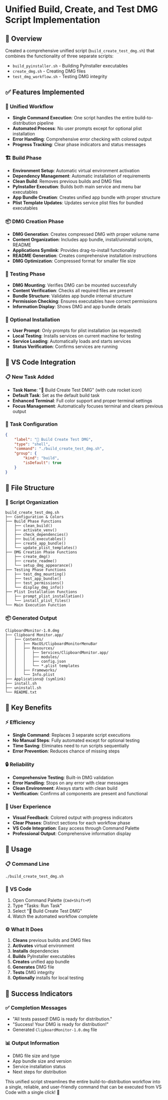 # Unified Build, Create, and Test DMG Script Implementation

## 🎯 **Overview**
Created a comprehensive unified script (`build_create_test_dmg.sh`) that combines the functionality of three separate scripts:
- `build_pyinstaller.sh` - Building PyInstaller executables
- `create_dmg.sh` - Creating DMG files
- `test_dmg_workflow.sh` - Testing DMG integrity

## ✅ **Features Implemented**

### 🔧 **Unified Workflow**
- **Single Command Execution**: One script handles the entire build-to-distribution pipeline
- **Automated Process**: No user prompts except for optional plist installation
- **Error Handling**: Comprehensive error checking with colored output
- **Progress Tracking**: Clear phase indicators and status messages

### 🏗️ **Build Phase**
- **Environment Setup**: Automatic virtual environment activation
- **Dependency Management**: Automatic installation of requirements
- **Clean Build**: Removes previous builds and DMG files
- **PyInstaller Execution**: Builds both main service and menu bar executables
- **App Bundle Creation**: Creates unified app bundle with proper structure
- **Plist Template Updates**: Updates service plist files for bundled executables

### 📦 **DMG Creation Phase**
- **DMG Generation**: Creates compressed DMG with proper volume name
- **Content Organization**: Includes app bundle, install/uninstall scripts, README
- **Applications Symlink**: Provides drag-to-install functionality
- **README Generation**: Creates comprehensive installation instructions
- **DMG Optimization**: Compressed format for smaller file size

### 🧪 **Testing Phase**
- **DMG Mounting**: Verifies DMG can be mounted successfully
- **Content Verification**: Checks all required files are present
- **Bundle Structure**: Validates app bundle internal structure
- **Permission Checking**: Ensures executables have correct permissions
- **Information Display**: Shows DMG and app bundle details

### 🎯 **Optional Installation**
- **User Prompt**: Only prompts for plist installation (as requested)
- **Local Testing**: Installs services on current machine for testing
- **Service Loading**: Automatically loads and starts services
- **Status Verification**: Confirms services are running

## 🚀 **VS Code Integration**

### 📋 **New Task Added**
- **Task Name**: "🚀 Build Create Test DMG" (with cute rocket icon)
- **Default Task**: Set as the default build task
- **Enhanced Terminal**: Full color support and proper terminal settings
- **Focus Management**: Automatically focuses terminal and clears previous output

### 🎨 **Task Configuration**
```json
{
    "label": "🚀 Build Create Test DMG",
    "type": "shell",
    "command": "./build_create_test_dmg.sh",
    "group": {
        "kind": "build",
        "isDefault": true
    }
}
```

## 📁 **File Structure**

### 🔧 **Script Organization**
```
build_create_test_dmg.sh
├── Configuration & Colors
├── Build Phase Functions
│   ├── clean_build()
│   ├── activate_venv()
│   ├── check_dependencies()
│   ├── build_executables()
│   ├── create_app_bundle()
│   └── update_plist_templates()
├── DMG Creation Phase Functions
│   ├── create_dmg()
│   ├── create_readme()
│   └── setup_dmg_appearance()
├── Testing Phase Functions
│   ├── test_dmg_mounting()
│   ├── test_app_bundle()
│   ├── test_permissions()
│   └── display_dmg_info()
├── Plist Installation Functions
│   ├── prompt_plist_installation()
│   └── install_plist_files()
└── Main Execution Function
```

### 📦 **Generated Output**
```
ClipboardMonitor-1.0.dmg
├── Clipboard Monitor.app/
│   ├── Contents/
│   │   ├── MacOS/ClipboardMonitorMenuBar
│   │   ├── Resources/
│   │   │   ├── Services/ClipboardMonitor.app/
│   │   │   ├── modules/
│   │   │   ├── config.json
│   │   │   └── *.plist templates
│   │   ├── Frameworks/
│   │   └── Info.plist
├── Applications@ (symlink)
├── install.sh
├── uninstall.sh
└── README.txt
```

## 🎯 **Key Benefits**

### ⚡ **Efficiency**
- **Single Command**: Replaces 3 separate script executions
- **No Manual Steps**: Fully automated except for optional testing
- **Time Saving**: Eliminates need to run scripts sequentially
- **Error Prevention**: Reduces chance of missing steps

### 🔒 **Reliability**
- **Comprehensive Testing**: Built-in DMG validation
- **Error Handling**: Stops on any error with clear messages
- **Clean Environment**: Always starts with clean build
- **Verification**: Confirms all components are present and functional

### 🎨 **User Experience**
- **Visual Feedback**: Colored output with progress indicators
- **Clear Phases**: Distinct sections for each workflow phase
- **VS Code Integration**: Easy access through Command Palette
- **Professional Output**: Comprehensive information display

## 🚀 **Usage**

### 📋 **Command Line**
```bash
./build_create_test_dmg.sh
```

### 🎯 **VS Code**
1. Open Command Palette (`Cmd+Shift+P`)
2. Type "Tasks: Run Task"
3. Select "🚀 Build Create Test DMG"
4. Watch the automated workflow complete

### ⚙️ **What It Does**
1. **Cleans** previous builds and DMG files
2. **Activates** virtual environment
3. **Installs** dependencies
4. **Builds** PyInstaller executables
5. **Creates** unified app bundle
6. **Generates** DMG file
7. **Tests** DMG integrity
8. **Optionally** installs for local testing

## 🎉 **Success Indicators**

### ✅ **Completion Messages**
- "All tests passed! DMG is ready for distribution."
- "Success! Your DMG is ready for distribution!"
- Generated `ClipboardMonitor-1.0.dmg` file

### 📊 **Output Information**
- DMG file size and type
- App bundle size and version
- Service installation status
- Next steps for distribution

This unified script streamlines the entire build-to-distribution workflow into a single, reliable, and user-friendly command that can be executed from VS Code with a single click! 🚀
